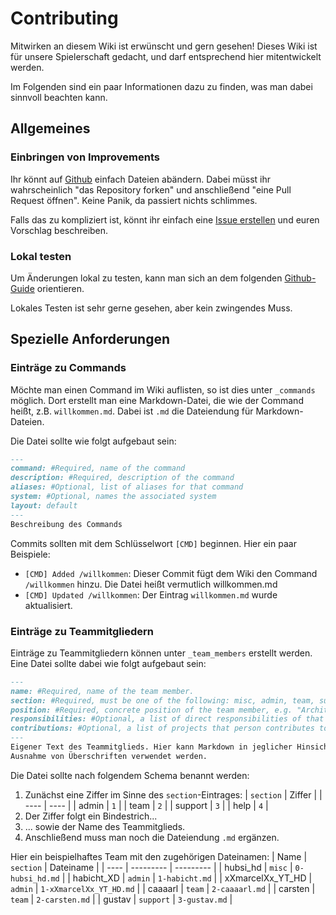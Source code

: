 # Contributing

Mitwirken an diesem Wiki ist erwünscht und gern gesehen! Dieses Wiki ist für
unsere Spielerschaft gedacht, und darf entsprechend hier mitentwickelt werden.

Im Folgenden sind ein paar Informationen dazu zu finden, was man dabei sinnvoll
beachten kann.

## Allgemeines

### Einbringen von Improvements

Ihr könnt auf [Github](https://github.com/FLBadoras/wiki) einfach Dateien
abändern. Dabei müsst ihr wahrscheinlich "das Repository forken" und
anschließend "eine Pull Request öffnen". Keine Panik, da passiert nichts
schlimmes.

Falls das zu kompliziert ist, könnt ihr einfach eine [Issue
erstellen](https://github.com/FLBadoras/wiki/issues/new) und euren Vorschlag
beschreiben.

### Lokal testen

Um Änderungen lokal zu testen, kann man sich an dem folgenden
[Github-Guide](https://docs.github.com/de/pages/setting-up-a-github-pages-site-with-jekyll/testing-your-github-pages-site-locally-with-jekyll?platform=linux)
orientieren.

Lokales Testen ist sehr gerne gesehen, aber kein zwingendes Muss.

## Spezielle Anforderungen

### Einträge zu Commands

Möchte man einen Command im Wiki auflisten, so ist dies unter `_commands`
möglich. Dort erstellt man eine Markdown-Datei, die wie der Command heißt, z.B.
`willkommen.md`. Dabei ist `.md` die Dateiendung für Markdown-Dateien.

Die Datei sollte wie folgt aufgebaut sein:

```md
---
command: #Required, name of the command
description: #Required, description of the command
aliases: #Optional, list of aliases for that command
system: #Optional, names the associated system
layout: default
---
Beschreibung des Commands
```

Commits sollten mit dem Schlüsselwort `[CMD]` beginnen. Hier ein paar Beispiele:

- `[CMD] Added /willkommen`: Dieser Commit fügt dem Wiki den Command
  `/willkommen` hinzu. Die Datei heißt vermutlich willkommen.md
- `[CMD] Updated /willkommen`: Der Eintrag `willkommen.md` wurde aktualisiert.

### Einträge zu Teammitgliedern

Einträge zu Teammitgliedern können unter `_team_members` erstellt werden. Eine
Datei sollte dabei wie folgt aufgebaut sein:

```md
---
name: #Required, name of the team member.
section: #Required, must be one of the following: misc, admin, team, support
position: #Required, concrete position of the team member, e.g. "Architekt"
responsibilities: #Optional, a list of direct responsibilities of that person
contributions: #Optional, a list of projects that person contributes to
---
Eigener Text des Teammitglieds. Hier kann Markdown in jeglicher Hinsicht mit
Ausnahme von Überschriften verwendet werden.
```

Die Datei sollte nach folgendem Schema benannt werden:

1. Zunächst eine Ziffer im Sinne des `section`-Eintrages:
| `section` | Ziffer |
| ---- | ---- |
| admin | `1` |
| team | `2` |
| support | `3` |
| help | `4` |
2. Der Ziffer folgt ein Bindestrich...
3. ... sowie der Name des Teammitglieds.
4. Anschließend muss man noch die Dateiendung `.md` ergänzen.

Hier ein beispielhaftes Team mit den zugehörigen Dateinamen:
| Name | `section` | Dateiname |
| ---- | --------- | --------- |
| hubsi_hd | `misc` | `0-hubsi_hd.md` |
| habicht_XD | `admin` | `1-habicht.md` |
| xXmarcelXx_YT_HD | `admin` | `1-xXmarcelXx_YT_HD.md` |
| caaaarl | `team` | `2-caaaarl.md` |
| carsten | `team` | `2-carsten.md` |
| gustav | `support` | `3-gustav.md` |
